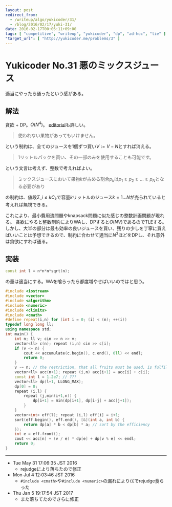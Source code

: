 ```yaml
---
layout: post
redirect_from:
  - /writeup/algo/yukicoder/31/
  - /blog/2016/02/17/yuki-31/
date: 2016-02-17T00:05:11+09:00
tags: [ "competitive", "writeup", "yukicoder", "dp", "ad-hoc", "lie" ]
"target_url": [ "http://yukicoder.me/problems/3" ]
---
```


# Yukicoder No.31 悪のミックスジュース

適当にやったら通ったという感がある。

## 解法

貪欲 + DP。$O(N^4)$。
[editorial](http://rsujskf.s602.xrea.com/?yukicoder_31)も詳しい。


>   使われない果物があってもいけません。

という制約は、全てのジュースを1個ずつ買い$V := V - N$とすれば消える。

>   $1$リットルパックを買い、その一部のみを使用することも可能です。

という文言は考えず、整数で考えればよい。

>   ミックスジュースにおいて果物$k$が占める割合$p_k$は$p_1 \ge p_2 \ge \dots \ge p_N$となる必要があり

の制約は、値段$\Sigma\_{i \le k} C_k$で容量$k$リットルのジュース$k = 1 \dots N$が売られていると考えれば無視できる。

これにより、最小費用流問題やknapsack問題に似た感じの整数計画問題が現れる。
貪欲にやると整数制約によりWAし、DPすると$O(NV)$であるのでTLEする。
しかし、大半の部分は最も効率の良いジュースを買い、残りの少しを丁寧に買えばいいことは予想できるので、制約に合わせて適当に$N^3$ほどをDPし、それ意外は貪欲にすれば通る。

## 実装

``` c++
const int l = n*n*n*sqrt(n);
```

の量は適当にする。WAを喰らったら都度増やせばいいのではと思う。


``` c++
#include <iostream>
#include <vector>
#include <algorithm>
#include <numeric>
#include <climits>
#include <cmath>
#define repeat(i,n) for (int i = 0; (i) < (n); ++(i))
typedef long long ll;
using namespace std;
int main() {
    int n; ll v; cin >> n >> v;
    vector<ll> c(n); repeat (i,n) cin >> c[i];
    if (v <= n) {
        cout << accumulate(c.begin(), c.end(), 0ll) << endl;
        return 0;
    }
    v -= n; // the restriction, that all fruits must be used, is fulfilled now.
    vector<ll> acc(n+1); repeat (i,n) acc[i+1] = acc[i] + c[i];
    const int l = 1.2e7; // ???
    vector<ll> dp(l+1, LLONG_MAX);
    dp[0] = 0;
    repeat (i,l) {
        repeat (j,min(i+1,n)) {
            dp[i+1] = min(dp[i+1], dp[i-j] + acc[j+1]);
        }
    }
    vector<int> eff(l); repeat (i,l) eff[i] = i+1;
    sort(eff.begin(), eff.end(), [&](int a, int b) {
        return dp[a] * b < dp[b] * a; // sort by the efficiency
    });
    int e = eff.front();
    cout << acc[n] + (v / e) * dp[e] + dp[v % e] << endl;
    return 0;
}
```

<hr>

-   Tue May 31 17:06:35 JST 2016
    -   rejudgeにより落ちたので修正
-   Mon Jul  4 12:03:46 JST 2016
    -   `#include <cmath>`や`#include <numeric>`の漏れにより`CE`でrejudge食らった
-   Thu Jan  5 19:17:54 JST 2017
    -   また落ちてたのでさらに修正
